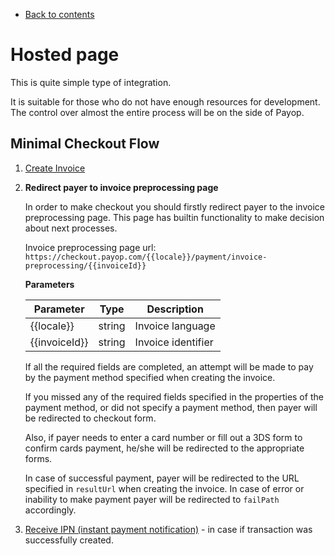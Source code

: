 * [Back to contents](../Readme.md#contents)

# Hosted page

This is quite simple type of integration.

It is suitable for those who do not have enough resources for development.
The control over almost the entire process will be on the side of Payop.

## Minimal Checkout Flow

1. [Create Invoice](../Invoice/createInvoice.md)

1. **Redirect payer to invoice preprocessing page**
    
    In order to make checkout you should firstly redirect payer to the invoice preprocessing page.
    This page has builtin functionality to make decision about next processes.
    
    Invoice preprocessing page url: `https://checkout.payop.com/{{locale}}/payment/invoice-preprocessing/{{invoiceId}}`
    
    **Parameters**
    
    Parameter        |  Type   |                 Description     |
    -----------------|---------|---------------------------------|
    {{locale}}       | string  | Invoice language                |
    {{invoiceId}}    | string  | Invoice identifier              |
    
    If all the required fields are completed, an attempt will be made to pay by the payment method specified when creating the invoice.
    
    If you missed any of the required fields specified in the properties of the payment method,
    or did not specify a payment method, then payer will be redirected to checkout form.
    
    Also, if payer needs to enter a card number or fill out a 3DS form to confirm cards payment, he/she will be redirected to the appropriate forms.
    
    In case of successful payment, payer will be redirected to the URL
    specified in `resultUrl` when creating the invoice. 
    In case of error or inability to make payment payer will be redirected to `failPath` accordingly.

1. [Receive IPN (instant payment notification)](../Checkout/ipn.md) - in case if transaction was successfully created.
